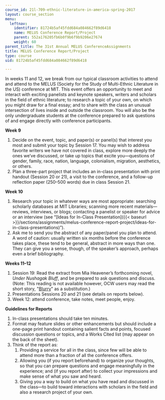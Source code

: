 ```yaml
---
course_id: 21l-709-ethnic-literature-in-america-spring-2017
layout: course_section
menu:
  leftnav:
    identifier: 81724b5af45fdd684a084662f89d6418
    name: MELUS Conference Report/Project
    parent: 552a176205fb6b0f9b6f9b9206e27674
    weight: 60
parent_title: The 31st Annual MELUS ConferenceAssignments
title: MELUS Conference Report/Project
type: course
uid: 81724b5af45fdd684a084662f89d6418

---
```


In weeks 11 and 12, we break from our typical classroom activities to attend and attend to the MELUS (Society for the Study of Multi-Ethnic Literature in the US) conference at MIT. This event offers an opportunity to meet and interact with exciting panelists and keynote speakers, writers and scholars in the field of ethnic literature; to research a topic of your own, on which you might draw for a final essay; and to share with the class an unusual intersection of lives inside and outside the classroom. You will also be the only undergraduate students at the conference prepared to ask questions of and engage directly with conference participants.

**Week 9**

1.  Decide on the event, topic, and paper(s) or panel(s) that interest you most and submit your topic by Session 17. You may wish to address favorite writers we have not covered in class, explore more deeply the ones we’ve discussed, or take up topics that excite you—questions of gender, family, race, nation, language, colonialism, migration, aesthetics, or others.
2.  Plan a three-part project that includes an in-class presentation with print handout (Session 20 or 21), a visit to the conference, and a follow-up reflection paper (250–500 words) due in class Session 21.

**Week 10**

1.  Research your topic in whatever ways are most appropriate: searching scholarly databases at MIT Libraries; scanning more recent materials—reviews, interviews, or blogs; contacting a panelist or speaker for advice or an interview (see “[Ideas for In-Class Presentation]({{< baseurl >}}/sections/assignments/melus-conference-report-project/ideas-for-in-class-presentations)”).
2.  Ask me to send you the abstract of any paper/panel you plan to attend. A word of caution: usually written six months before the conference takes place, these tend to be general, abstract in more ways than one. They can give you a sense, though, of the speaker’s approach, perhaps even a brief bibliography.

**Weeks 11–12**

1.  Session 19: Read the extract from Mia Heavener’s forthcoming novel, _Under Nushagak Bluff_, and be prepared to ask questions and discuss. (Note: This reading is not available however, OCW users may read the short story, "[Blurry](http://www.cortlandreview.com/issue/51/heavener_f.html)" as a substitution.)
2.  Presentations Sessions 20 and 21 (see details on reports below).
3.  Week 12: attend conference, take notes, meet people, enjoy.

**Guidelines for Reports**

1.  In-class presentations should take ten minutes.
2.  Format may feature slides or other enhancements but should include a one-page print handout containing salient facts and points, focused discussion questions or topics, and a Works Cited list (may appear on the back of the sheet).
3.  Think of the report as:
    1.  Providing a service for all in the class, since few will be able to attend more than a fraction of all the conference offers.
    2.  Allowing you (if you report beforehand) to organize your thoughts, so that you can prepare questions and engage meaningfully in the experience; and (if you report after) to collect your impressions and make sense of what you saw and heard.
    3.  Giving you a way to build on what you have read and discussed in the class—to build toward interactions with scholars in the field and also a research project of your own.